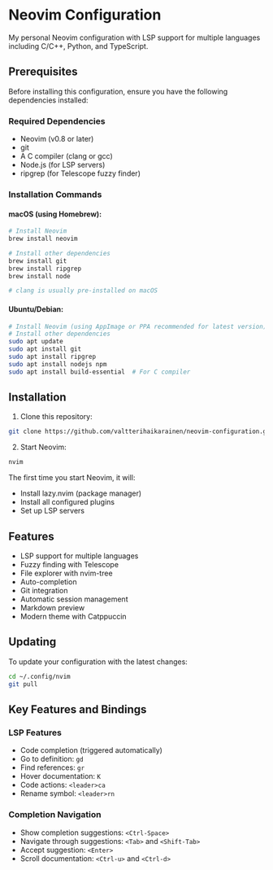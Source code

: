 # Neovim Configuration

My personal Neovim configuration with LSP support for multiple languages including C/C++, Python, and TypeScript.

## Prerequisites

Before installing this configuration, ensure you have the following dependencies installed:

### Required Dependencies
- Neovim (v0.8 or later)
- git
- A C compiler (clang or gcc)
- Node.js (for LSP servers)
- ripgrep (for Telescope fuzzy finder)

### Installation Commands

#### macOS (using Homebrew):
```bash
# Install Neovim
brew install neovim

# Install other dependencies
brew install git
brew install ripgrep
brew install node

# clang is usually pre-installed on macOS
```

#### Ubuntu/Debian:
```bash
# Install Neovim (using AppImage or PPA recommended for latest version)
# Install other dependencies
sudo apt update
sudo apt install git
sudo apt install ripgrep
sudo apt install nodejs npm
sudo apt install build-essential  # For C compiler
```

## Installation

1. Clone this repository:
```bash
git clone https://github.com/valtterihaikarainen/neovim-configuration.git ~/.config/nvim
```

2. Start Neovim:
```bash
nvim
```

The first time you start Neovim, it will:
- Install lazy.nvim (package manager)
- Install all configured plugins
- Set up LSP servers

## Features

- LSP support for multiple languages
- Fuzzy finding with Telescope
- File explorer with nvim-tree
- Auto-completion
- Git integration
- Automatic session management
- Markdown preview
- Modern theme with Catppuccin

## Updating

To update your configuration with the latest changes:

```bash
cd ~/.config/nvim
git pull
```

## Key Features and Bindings

### LSP Features
- Code completion (triggered automatically)
- Go to definition: `gd`
- Find references: `gr`
- Hover documentation: `K`
- Code actions: `<leader>ca`
- Rename symbol: `<leader>rn`

### Completion Navigation
- Show completion suggestions: `<Ctrl-Space>`
- Navigate through suggestions: `<Tab>` and `<Shift-Tab>`
- Accept suggestion: `<Enter>`
- Scroll documentation: `<Ctrl-u>` and `<Ctrl-d>`

